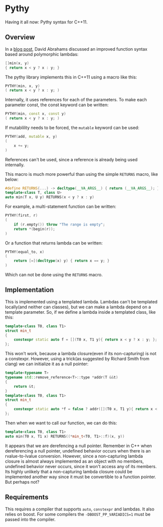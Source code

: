 Pythy
=====

Having it all now: Pythy syntax for C++11. 

Overview
--------

In a [blog post](http://cpp-next.com/archive/2011/11/having-it-all-pythy-syntax/), David Abrahams discussed an improved function syntax based around polymorphic lambdas:
```c++
[]min(x, y)
{ return x < y ? x : y; }
```
The pythy library implements this in C++11 using a macro like this:
```c++
PYTHY(min, x, y)
( return x < y ? x : y; )
```
Internally, it uses references for each of the parameters. To make each parameter const, the const keyword can be written:
```c++
PYTHY(min, const x, const y)
( return x < y ? x : y; )
```
If mutablility needs to be forced, the `mutable` keyword can be used:
```c++
PYTHY(add, mutable x, y)
(
    x += y;
)
```
References can't be used, since a reference is already being used internally. 

This macro is much more powerful than using the simple `RETURNS` macro, like below: 
```c++
#define RETURNS(...) -> decltype(__VA_ARGS__) { return (__VA_ARGS__); }
template<class T, class U>
auto min(T x, U y) RETURNS(x < y ? x : y)
```
For example, a multi-statement function can be written:
```c++
PYTHY(first, r)
(
    if (r.empty()) throw "The range is empty";
    return *(begin(r));
)
```
Or a function that returns lambda can be written:
```c++
PYTHY(equal_to, x)
(
    return [=](decltype(x) y) { return x == y; }
)
```
Which can not be done using the `RETURNS` macro.

Implementation
--------------

This is implemented using a templated lambda. Lambdas can't be templated locally(and neither can classes), but we can make a lambda depend on a template parameter. So, if we define a lambda inside a templated class, like this:
```c++
template<class T0, class T1>
struct min_t
{
    constexpr static auto f = [](T0 x, T1 y){ return x < y ? x : y; }; 
};
```
This won't work, because a lambda closure(even if its non-capturing) is not a constexpr. However, using a trick(as suggested by Richard Smith from clang) we can initialize it as a null pointer:
```c++
template<typename T> 
typename std::remove_reference<T>::type *addr(T &&t) 
{ 
    return &t; 
}
template<class T0, class T1>
struct min_t
{
    constexpr static auto *f = false ? addr([](T0 x, T1 y){ return x < y ? x : y; }) : nullptr; 
};
```
Then when we want to call our function, we can do this:
```c++
template<class T0, class T1>
auto min(T0 x, T1 x) RETURNS((*min_t<T0, T1>::f)(x, y))
```
It appears that we are derefencing a null pointer. Remember in C++ when dereferencing a null pointer, undefined behavior occurs when there is an rvalue-to-lvalue conversion. However, since a non-capturing lambda closure is almost always implemented as an object with no members, undefined behavior never occurs, since it won't access any of its members. Its highly unlikely that a non-capturing lambda closure could be implemented another way since it must be convertible to a function pointer. But perhaps not? 

Requirements
------------

This requires a compiler that supports `auto`, `constexpr` and lambdas. It also relies on boost. For some compilers the `-DBOOST_PP_VARIADICS=1` must be passed into the compiler.